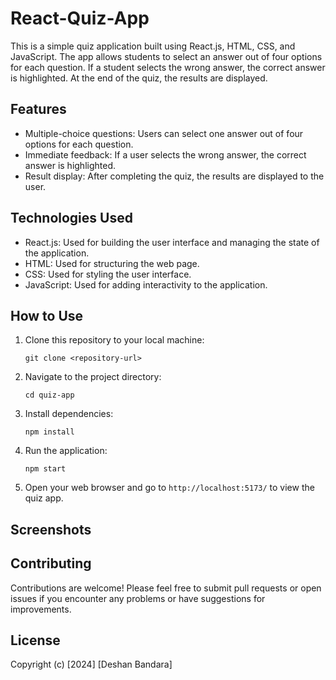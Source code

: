 # React-Quiz-App

This is a simple quiz application built using React.js, HTML, CSS, and JavaScript. The app allows students to select an answer out of four options for each question. If a student selects the wrong answer, the correct answer is highlighted. At the end of the quiz, the results are displayed.

## Features

- Multiple-choice questions: Users can select one answer out of four options for each question.
- Immediate feedback: If a user selects the wrong answer, the correct answer is highlighted.
- Result display: After completing the quiz, the results are displayed to the user.

## Technologies Used

- React.js: Used for building the user interface and managing the state of the application.
- HTML: Used for structuring the web page.
- CSS: Used for styling the user interface.
- JavaScript: Used for adding interactivity to the application.

## How to Use

1. Clone this repository to your local machine:

    ```
    git clone <repository-url>
    ```

2. Navigate to the project directory:

    ```
    cd quiz-app
    ```

3. Install dependencies:

    ```
    npm install
    ```

4. Run the application:

    ```
    npm start
    ```

5. Open your web browser and go to `http://localhost:5173/` to view the quiz app.

## Screenshots



## Contributing

Contributions are welcome! Please feel free to submit pull requests or open issues if you encounter any problems or have suggestions for improvements.

## License

Copyright (c) [2024] [Deshan Bandara]
